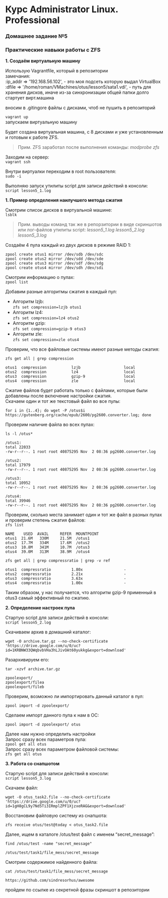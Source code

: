 # Курс Administrator Linux. Professional

### Домашнее задание №5
### Практические навыки работы с ZFS

**1. Создаём виртуальную машину**  
  
Использую Vagrantfile, который в репозитории    
замечания:  
:ip_addr => '192.168.56.102', - это моя подсеть которую выдал VirtualBox  
:dfile => '/home/roman/VMachines/otus/lesson5/sata1.vdi', - путь для хранения дисков, иначе из-за синхронизации общей папки долго стартует вирт.машина  

вносим в .gitingore файлы с дисками, чтоб не пушить в репозиторий

```vagrant up ```  
запускаем виртуальную машину  
  
Будет создана виртуальная машина, с 8 дисками и уже установленным и готовым к работе ZFS.  
>Прим. ZFS заработал после выполнения команды: *modprobe zfs*

Заходим на сервер:  
```vagrant ssh```  

Внутри виртуалки переходим в root пользователя:  
```sudo -i```  

Выполняю запуск утилиты script для записи действий в консоли:  
```script lesson5_1.log```  

**1. Пример определения наилучшего метода сжатия**  

Смотрим список дисков в виртуальной машине:  
```lsblk```

>Прим. выводы команд так же в репорзитории в виде скриншотов или лог-файлов утилиты script: *lesson5_1.log lesson5_2.log lesson5_3.log*

Создаём 4 пула каждый из двух дисков в режиме RAID 1:  
```
zpool create otus1 mirror /dev/sdb /dev/sdc
zpool create otus2 mirror /dev/sdd /dev/sde
zpool create otus3 mirror /dev/sdf /dev/sdg
zpool create otus4 mirror /dev/sdh /dev/sdi
```
Смотрим информацию о пулах:  
```zpool list```

Добавим разные алгоритмы сжатия в каждый пул:  
- Алгоритм lzjb:  
```zfs set compression=lzjb otus1```
- Алгоритм lz4:  
```zfs set compression=lz4 otus2```
- Алгоритм gzip:  
```zfs set compression=gzip-9 otus3```
- Алгоритм zle:  
```zfs set compression=zle otus4```

Проверим, что все файловые системы имеют разные методы сжатия:  

```zfs get all | grep compression```
```
otus1  compression           lzjb                   local
otus2  compression           lz4                    local
otus3  compression           gzip-9                 local
otus4  compression           zle                    local
```

Сжатие файлов будет работать только с файлами, которые были добавлены после включение настройки сжатия.   
Скачаем один и тот же текстовый файл во все пулы:  
```
for i in {1..4}; do wget -P /otus$i https://gutenberg.org/cache/epub/2600/pg2600.converter.log; done
```

Проверим наличие файла во всех пулах:  

```
ls -l /otus*
```
```
/otus1:
total 22033
-rw-r--r--. 1 root root 40875295 Nov  2 08:36 pg2600.converter.log

/otus2:
total 17979
-rw-r--r--. 1 root root 40875295 Nov  2 08:36 pg2600.converter.log

/otus3:
total 10952
-rw-r--r--. 1 root root 40875295 Nov  2 08:36 pg2600.converter.log

/otus4:
total 39946
-rw-r--r--. 1 root root 40875295 Nov  2 08:36 pg2600.converter.log
```

Проверим, сколько места занимает один и тот же файл в разных пулах и проверим степень сжатия файлов:  
```zfs list```
```
NAME    USED  AVAIL     REFER  MOUNTPOINT
otus1  21.6M   330M     21.5M  /otus1
otus2  17.7M   334M     17.6M  /otus2
otus3  10.8M   341M     10.7M  /otus3
otus4  39.0M   313M     38.9M  /otus4
```
```zfs get all | grep compressratio | grep -v ref```
```
otus1  compressratio         1.80x                  -
otus2  compressratio         2.21x                  -
otus3  compressratio         3.63x                  -
otus4  compressratio         1.00x                  -
```
Таким образом, у нас получается, что алгоритм gzip-9 применный в otus3 самый эффективный по сжатию.  


**2. Определение настроек пула**  

Стартую script для записи действий в консоли:  
```script lesson5_2.log```  

Скачиваем архив в домашний каталог:  

```
wget -O archive.tar.gz --no-check-certificate 'https://drive.google.com/u/0/uc?id=1KRBNW33QWqbvbVHa3hLJivOAt60yukkg&export=download'
```

Разархивируем его:  

```tar -xzvf archive.tar.gz```
```
zpoolexport/
zpoolexport/filea
zpoolexport/fileb
```

Проверим, возможно ли импортировать данный каталог в пул:  
```
zpool import -d zpoolexport/
```
Сделаем импорт данного пула к нам в ОС:  
```
zpool import -d zpoolexport/ otus
```

Далее нам нужно определить настройки  
Запрос сразу всех параметров пула:  
``zpool get all otus``  
Запрос сразу всех параметром файловой системы:  
``zfs get all otus``  


**3. Работа со снапшотом**

Стартую script для записи действий в консоли:  
```script lesson5_3.log```  

Скачаем файл:  

```
wget -O otus_task2.file --no-check-certificate 'https://drive.google.com/u/0/uc?id=1gH8gCL9y7Nd5Ti3IRmplZPF1XjzxeRAG&export=download'
```
Восстановим файловую систему из снапшота:  
```
zfs receive otus/test@today < otus_task2.file
```

Далее, ищем в каталоге /otus/test файл с именем “secret_message”:  
```
find /otus/test -name "secret_message"
```
```
/otus/test/task1/file_mess/secret_message
```

Смотрим содержимое найденного файла:  
```
cat /otus/test/task1/file_mess/secret_message
```
```
https://github.com/sindresorhus/awesome
```

пройдем по ссылке из секретной фразы
скриншот в репозитории


